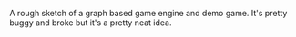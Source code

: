 A rough sketch of a graph based game engine and demo game.
It's pretty buggy and broke but it's a pretty neat idea. 
